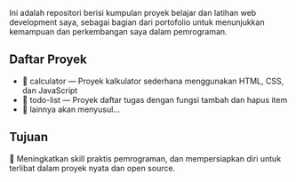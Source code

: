 Ini adalah repositori berisi kumpulan proyek belajar dan latihan web development saya, 
sebagai bagian dari portofolio untuk menunjukkan kemampuan dan perkembangan saya dalam pemrograman.

## Daftar Proyek
- 📁 calculator — Proyek kalkulator sederhana menggunakan HTML, CSS, dan JavaScript
- 📁 todo-list — Proyek daftar tugas dengan fungsi tambah dan hapus item
- 📁 lainnya akan menyusul...

## Tujuan
🎯 Meningkatkan skill praktis pemrograman, dan mempersiapkan diri untuk terlibat dalam proyek nyata dan open source.